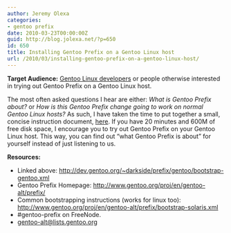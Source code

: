 ```yaml
---
author: Jeremy Olexa
categories:
- gentoo prefix
date: 2010-03-23T00:00:00Z
guid: http://blog.jolexa.net/?p=650
id: 650
title: Installing Gentoo Prefix on a Gentoo Linux host
url: /2010/03/installing-gentoo-prefix-on-a-gentoo-linux-host/
---
```


**Target Audience:** <span style="text-decoration: underline;">Gentoo Linux developers</span> or people otherwise interested in trying out Gentoo Prefix on a Gentoo Linux host.

The most often asked questions I hear are either: *What is Gentoo Prefix about?* or *How is this Gentoo Prefix change going to work on normal Gentoo Linux hosts?* As such, I have taken the time to put together a small, concise instruction document, [here][1]. If you have 20 minutes and 600M of free disk space, I encourage you to try out Gentoo Prefix on your Gentoo Linux host. This way, you can find out &#8220;what Gentoo Prefix is about&#8221; for yourself instead of just listening to us.

**Resources:**

  * Linked above: <http://dev.gentoo.org/~darkside/prefix/gentoo/bootstrap-gentoo.xml>
  * Gentoo Prefix Homepage: <http://www.gentoo.org/proj/en/gentoo-alt/prefix/>
  * Common bootstrapping instructions (works for linux too): <http://www.gentoo.org/proj/en/gentoo-alt/prefix/bootstrap-solaris.xml>
  * #gentoo-prefix on FreeNode.
  * gentoo-alt@lists.gentoo.org

 [1]: http://dev.gentoo.org/~darkside/prefix/gentoo/bootstrap-gentoo.xml